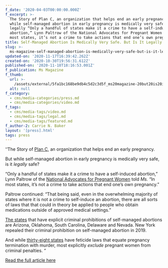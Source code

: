 ```yaml
---
f_date: '2020-04-03T00:00:00.000Z'
f_excerpt: >-
  The Story of Plan C, an organization that helps end an early pregnancy.But
  while self-managed abortion in early pregnancy is medically very safe, is it
  legally “Only a handful of states make it a crime to have a self-induced
  abortion,” Lynn Paltrow of the National Advocates for Pregnant Women told  “In
  most states, it’s not a crime to take actions that end one’s own pregnancy.”
title: Self-Managed Abortion Is Medically Very Safe. But Is It Legally Safe?
slug: >-
  ms-magazine-self-managed-abortion-is-medically-very-safe-but-is-it-legally-safe
updated-on: '2020-11-17T16:39:42.262Z'
created-on: '2020-10-30T19:56:31.612Z'
published-on: '2020-11-18T18:16:53.001Z'
f_publication: Ms Magazine
f_thumb:
  url: >-
    /assets/external/5fa1bc168be9db4c5d2c3d5f_ms20magazine-20but20is20it20legally20safe3f.png
  alt: null
f_category:
  - cms/media-categories/press.md
  - cms/media-categories/video.md
f_tags:
  - cms/media-tags/video.md
  - cms/media-tags/legal.md
  - cms/media-tags/featured.md
f_author-2: Carrie N. Baker
layout: '[press].html'
tags: press
---
```


‘‘The Story of [Plan C](https://plancpills.org/), an organization that helps end an early pregnancy.

But while self-managed abortion in early pregnancy is medically very safe, is it _legally_ safe?

“Only a handful of states make it a crime to have a self-induced abortion,” Lynn Paltrow of the [National Advocates for Pregnant Women](http://advocatesforpregnantwomen.org/) told _Ms._ “In most states, it’s not a crime to take actions that end one’s own pregnancy.”

Paltrow continued: “That being said, even in the overwhelming majority of states where it is not a crime to self-induce an abortion, there are all sorts of laws that that could in theory be applied to people who obtain medications outside of approved medical settings.”

[The states](https://www.ifwhenhow.org/resources/roes-unfinished-promise-2019-update/) that have explicit criminal prohibitions of self-managed abortions are Arizona, Oklahoma, South Carolina, Delaware and Nevada. New York repealed their criminal prohibition on self-managed abortion in 2019. 

And while [thirty-eight states](https://rewire.news/article/2019/05/14/anti-choice-law-criminalize-pregnancy/) have feticide laws that equate pregnancy termination with murder, most explicitly _exclude_ pregnant women from criminal penalties. “

[Read the full article here](https://msmagazine.com/2020/04/01/self-managed-abortion-is-medically-very-safe-but-is-it-legally-safe/?fbclid=IwAR3Ol9HY0eD0E-ID-ZNuOKS4wwnvl-pVDvqTepYxYdkgyCLRd8S53ixdJbg)
